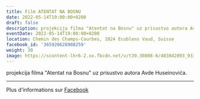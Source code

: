 ```yaml
---
title: Film ATENTAT NA BOSNU
date: 2022-05-14T19:00:00+0200
draft: false
description: projekcija filma "Atentat na Bosnu" uz prisustvo autora Avde Huseinovića.
eventDate: 2022-05-14T19:00:00+0200
location: Chemin des Champs-Courbes, 1024 Ecublens Vaud, Suisse
facebook_id: '365920628908259'
weight: 30
image: https://scontent-lhr6-2.xx.fbcdn.net/v/t39.30808-6/483842093_9330013443761058_8599832410174975788_n.jpg?_nc_cat=104&ccb=1-7&_nc_sid=9e60e4&_nc_ohc=a7HAfHN00eEQ7kNvwHx0O34&_nc_oc=AdlVQEuiKnUlbCBPIQ8Af8ge67gXB7SAQZQCQZzzfWU1HnMqcMD0A7II82SbM7VfQqU&_nc_zt=23&_nc_ht=scontent-lhr6-2.xx&edm=ABTKTjYEAAAA&_nc_gid=e7colnBn3MsoeEsaxFM6Bw&oh=00_AfaRJ80_lYedK_nSZZp8lIgBqV0Mx-DGJ6wMHRvkLJeZ8g&oe=68E26053
---
```


projekcija filma "Atentat na Bosnu" uz prisustvo autora Avde Huseinovića.

---

Plus d'informations sur [Facebook](https://facebook.com/events/365920628908259)